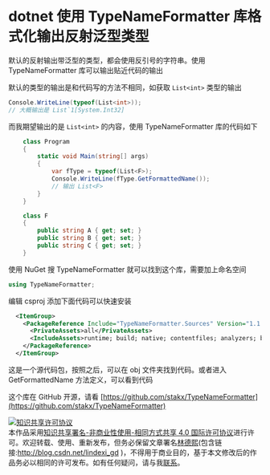 
# dotnet 使用 TypeNameFormatter 库格式化输出反射泛型类型

默认的反射输出带泛型的类型，都会使用反引号的字符串。使用 TypeNameFormatter 库可以输出贴近代码的输出

<!--more-->


<!-- CreateTime:2021/3/25 20:08:24 -->

<!-- 发布 -->

默认的类型的输出是和代码写的方法不相同，如获取 `List<int>` 类型的输出

```csharp
Console.WriteLine(typeof(List<int>));
// 大概输出是 List`1[System.Int32]
```

而我期望输出的是 `List<int>` 的内容，使用 TypeNameFormatter 库的代码如下

```csharp
    class Program
    {
        static void Main(string[] args)
        {
            var fType = typeof(List<F>);
            Console.WriteLine(fType.GetFormattedName());
            // 输出 List<F>
        }
    }

    class F
    {
        public string A { get; set; }
        public string B { get; set; }
        public string C { get; set; }
    }
```

使用 NuGet 搜 TypeNameFormatter 就可以找到这个库，需要加上命名空间

```csharp
using TypeNameFormatter;
```

编辑 csproj 添加下面代码可以快速安装

```xml
  <ItemGroup>
    <PackageReference Include="TypeNameFormatter.Sources" Version="1.1.1">
      <PrivateAssets>all</PrivateAssets>
      <IncludeAssets>runtime; build; native; contentfiles; analyzers; buildtransitive</IncludeAssets>
    </PackageReference>
  </ItemGroup>
```

这是一个源代码包，按照之后，可以在 obj 文件夹找到代码。或者进入 GetFormattedName 方法定义，可以看到代码

这个库在 GitHub 开源，请看 [https://github.com/stakx/TypeNameFormatter](https://github.com/stakx/TypeNameFormatter)





<a rel="license" href="http://creativecommons.org/licenses/by-nc-sa/4.0/"><img alt="知识共享许可协议" style="border-width:0" src="https://licensebuttons.net/l/by-nc-sa/4.0/88x31.png" /></a><br />本作品采用<a rel="license" href="http://creativecommons.org/licenses/by-nc-sa/4.0/">知识共享署名-非商业性使用-相同方式共享 4.0 国际许可协议</a>进行许可。欢迎转载、使用、重新发布，但务必保留文章署名[林德熙](http://blog.csdn.net/lindexi_gd)(包含链接:http://blog.csdn.net/lindexi_gd )，不得用于商业目的，基于本文修改后的作品务必以相同的许可发布。如有任何疑问，请与我[联系](mailto:lindexi_gd@163.com)。